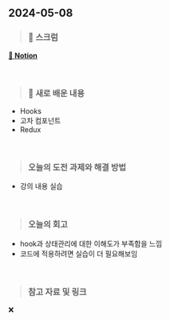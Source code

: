 ## 2024-05-08

> ### 📑 스크럼

  [__🔗 Notion__](https://www.notion.so/goorm/6beb4a3601db4fdba3b799183387fc3a?v=e7c45d7f6d164b8798459fad4d04c259&pvs=4)


<br>

> ### 🤔 새로 배운 내용

- Hooks
- 고차 컴포넌트
- Redux

<br>

> ### 오늘의 도전 과제와 해결 방법

- 강의 내용 실습
    
    
<br>

> ### 오늘의 회고

- hook과 상태관리에 대한 이해도가 부족함을 느낌
- 코드에 적용하려면 실습이 더 필요해보임

<br>

> ### 참고 자료 및 링크

❌
